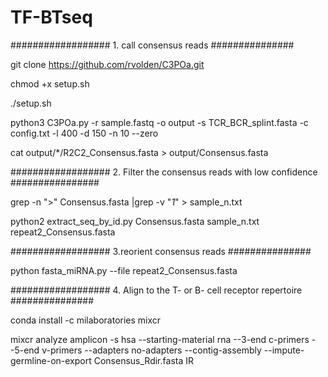 # TF-BTseq
##################  1. call consensus reads  ###############

git clone https://github.com/rvolden/C3POa.git

chmod +x setup.sh

./setup.sh

python3 C3POa.py -r sample.fastq -o output -s TCR_BCR_splint.fasta -c config.txt -l 400 -d 150 -n 10 --zero

cat output/*/R2C2_Consensus.fasta > output/Consensus.fasta

##################  2. Filter the consensus reads with low confidence  ################

grep -n ">" Consensus.fasta |grep -v "_1_" > sample_n.txt

python2 extract_seq_by_id.py Consensus.fasta sample_n.txt repeat2_Consensus.fasta

##################  3.reorient consensus reads ###############

python fasta_miRNA.py --file repeat2_Consensus.fasta

##################  4. Align to the T- or B- cell receptor repertoire  ###############

conda install -c milaboratories mixcr

mixcr analyze amplicon -s hsa --starting-material rna --3-end c-primers --5-end v-primers --adapters no-adapters --contig-assembly --impute-germline-on-export Consensus_Rdir.fasta IR
